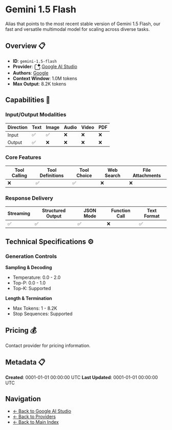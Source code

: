 # Gemini 1.5 Flash

Alias that points to the most recent stable version of Gemini 1.5 Flash, our fast and versatile multimodal model for scaling across diverse tasks.


## Overview 📋

- **ID**: `gemini-1.5-flash`
- **Provider**: <img src="../logo.svg" alt="" width="20" height="20" style="vertical-align: middle"> [Google AI Studio](../README.md)
- **Authors**: [Google](../../../authors/google/README.md)
- **Context Window**: 1.0M tokens
- **Max Output**: 8.2K tokens

## Capabilities 🎯

### Input/Output Modalities

| Direction | Text | Image | Audio | Video | PDF |
|-----------|------|-------|-------|-------|-----|
| Input     | ✅   | ✅   | ❌   | ❌   | ❌   |
| Output    | ✅   | ❌   | ❌   | ❌   | ❌   |

### Core Features

| Tool Calling | Tool Definitions | Tool Choice | Web Search | File Attachments |
|--------------|------------------|-------------|------------|------------------|
| ❌           | ✅               | ✅          | ❌         | ❌               |

### Response Delivery

| Streaming | Structured Output | JSON Mode | Function Call | Text Format |
|-----------|-------------------|-----------|---------------|--------------|
| ✅        | ✅                | ✅        | ❌            | ✅           |

## Technical Specifications ⚙️

### Generation Controls

**Sampling & Decoding**
- Temperature: 0.0 - 2.0
- Top-P: 0.0 - 1.0
- Top-K: Supported

**Length & Termination**
- Max Tokens: 1 - 8.2K
- Stop Sequences: Supported

## Pricing 💰

Contact provider for pricing information.

## Metadata 📋

**Created**: 0001-01-01 00:00:00 UTC
**Last Updated**: 0001-01-01 00:00:00 UTC

## Navigation

- [← Back to Google AI Studio](../README.md)
- [← Back to Providers](../../README.md)
- [← Back to Main Index](../../../README.md)
